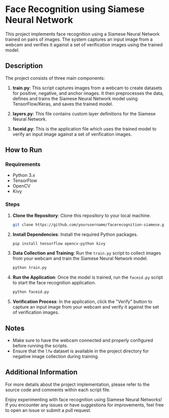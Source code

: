 # Face Recognition using Siamese Neural Network

This project implements face recognition using a Siamese Neural Network trained on pairs of images. The system captures an input image from a webcam and verifies it against a set of verification images using the trained model.

## Description

The project consists of three main components:

1. **train.py**: This script captures images from a webcam to create datasets for positive, negative, and anchor images. It then preprocesses the data, defines and trains the Siamese Neural Network model using TensorFlow/Keras, and saves the trained model.

2. **layers.py**: This file contains custom layer definitions for the Siamese Neural Network.

3. **faceid.py**: This is the application file which uses the trained model to verify an input image against a set of verification images.

## How to Run

### Requirements

- Python 3.x
- TensorFlow
- OpenCV
- Kivy

### Steps

1. **Clone the Repository**: Clone this repository to your local machine.

   ```bash
   git clone https://github.com/yourusername/facerecognition-siamese.git
   ```

2. **Install Dependencies**: Install the required Python packages.

   ```bash
   pip install tensorflow opencv-python kivy
   ```

3. **Data Collection and Training**: Run the `train.py` script to collect images from your webcam and train the Siamese Neural Network model.

   ```bash
   python train.py
   ```

4. **Run the Application**: Once the model is trained, run the `faceid.py` script to start the face recognition application.

   ```bash
   python faceid.py
   ```

5. **Verification Process**: In the application, click the "Verify" button to capture an input image from your webcam and verify it against the set of verification images.

## Notes

- Make sure to have the webcam connected and properly configured before running the scripts.
- Ensure that the `lfw` dataset is available in the project directory for negative image collection during training.

## Additional Information

For more details about the project implementation, please refer to the source code and comments within each script file.

Enjoy experimenting with face recognition using Siamese Neural Networks! If you encounter any issues or have suggestions for improvements, feel free to open an issue or submit a pull request.
